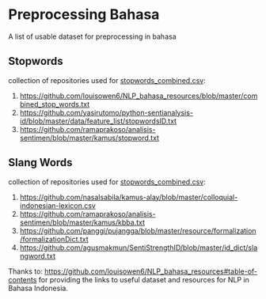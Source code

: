 # **Preprocessing Bahasa**
A list of usable dataset for preprocessing in bahasa 

## Stopwords
collection of repositories used for [stopwords_combined.csv](https://github.com/alnad01/preprocessing-bahasa/blob/main/stopwords_combined.csv):
1. https://github.com/louisowen6/NLP_bahasa_resources/blob/master/combined_stop_words.txt
2. https://github.com/yasirutomo/python-sentianalysis-id/blob/master/data/feature_list/stopwordsID.txt
3. https://github.com/ramaprakoso/analisis-sentimen/blob/master/kamus/stopword.txt

## Slang Words
collection of repositories used for [stopwords_combined.csv](https://github.com/alnad01/preprocessing-bahasa/blob/main/stopwords_combined.csv):
1. https://github.com/nasalsabila/kamus-alay/blob/master/colloquial-indonesian-lexicon.csv
2. https://github.com/ramaprakoso/analisis-sentimen/blob/master/kamus/kbba.txt
3. https://github.com/panggi/pujangga/blob/master/resource/formalization/formalizationDict.txt
4. https://github.com/agusmakmun/SentiStrengthID/blob/master/id_dict/slangword.txt



Thanks to:
https://github.com/louisowen6/NLP_bahasa_resources#table-of-contents 
for providing the links to useful dataset and resources for NLP in Bahasa Indonesia.
